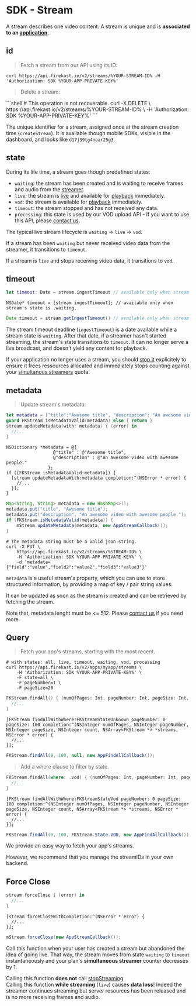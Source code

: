 # SDK - Stream

A stream describes one video content. A stream is unique and is **associated to an [application](#apps)**.

## id

<blockquote class="lang-specific shell"><p>Fetch a stream from our API using its ID:</p></blockquote>

```shell
curl https://api.firekast.io/v2/streams/%YOUR-STREAM-ID% -H 'Authorization: SDK %YOUR-APP-PRIVATE-KEY%'
```

<blockquote class="lang-specific shell"><p>Delete a stream:</p></blockquote>
```shell
# This operation is not recoverable.
curl -X DELETE \
    https://api.firekast.io/v2/streams/%YOUR-STREAM-ID% \
    -H 'Authorization: SDK %YOUR-APP-PRIVATE-KEY%' 
```

The unique identifier for a stream, assigned once at the stream creation time (`createStream`).
It is available though mobile SDKs, visible in the dashboard, and looks like `d17j39tg4noar25g3`.

## state

During its life time, a stream goes though predefined states:

* `waiting`: the stream has been created and is waiting to receive frames and audio from the [streamer](#sdk-streamer).
* `live`: the stream is [live](#go-live) and available for [playback](#sdk-player) immediately.
* `vod`: the stream is available for [playback](#sdk-player) immediately.
* `timeout`: the stream stopped and has not received any data.
* `processing`: this state is used by our VOD upload API - If you want to use this API, please [contact us](https://firekast.zendesk.com/hc/en-gb/requests/new).

The typical live stream lifecycle is `waiting` → `live` → `vod`.

If a stream has been `waiting` but never received video data from the streamer, it transitions to `timeout`.

If a stream is `live` and stops receiving video data, it transitions to `vod`.

## timeout

```swift
let timeout: Date = stream.ingestTimeout // available only when stream's state is .waiting.
```

```objective_c
NSDate* timeout = [stream ingestTimeout]; // available only when stream's state is .waiting.
```

```java
Date timeout = stream.getIngestTimeout() // available only when stream's state is WAITING.
```

The stream timeout deadline (`ingestTimeout`) is a date available while a stream state is `waiting`. After that date, if a streamer hasn't started streaming, the stream's state transitions to `timeout`. It can no longer serve a live broadcast, and doesn't yield any content for playback.

If your application no longer uses a stream, you should [stop it](#stop-streaming) explicitely to ensure it frees ressources allocated and immediately stops counting against your [simultanous streamers](#simultaneous-streamers) quota.


## metadata

<blockquote class="lang-specific shell"><p>Update stream's metadata:</p></blockquote>

```swift
let metadata = ["title":"Awesome title", "description": "An awesome video with awesome people."]
guard FKStream.isMetadataValid(metadata) else { return }
stream.updateMetadata(with: metadata) { (error) in
  //...
}
```

```objective_c
NSDictionary *metadata = @{
                  @"title" : @"Awesome title",
                  @"description" : @"An awesome video with awesome people."
                };
if ([FKStream isMetadataValid:metadata]) {
  [stream updateMetadataWith:metadata completion:^(NSError * error) {
    //...
  }];
}
```

```java
Map<String, String> metadata = new HashMap<>();
metadata.put("title", "Awesome title");
metadata.put("description", "An awesome video with awesome people.");
if (FKStream.isMetadataValid(metadata)) {
    mStream.updateMetadata(metadata, new AppStreamCallback());
}
```

```shell
# The metadata string must be a valid json string.
curl -X PUT \
    https://api.firekast.io/v2/streams/%STREAM-ID% \
    -H 'Authorization: SDK %YOUR-APP-PRIVATE-KEY%' \
    -d 'metadata={"field":"value","field2":"value2","field3":"value3"}'
```

`metadata` is a useful stream's property, which you can use to store structured information, by providing a map of key / pair string values.

It can be updated as soon as the stream is created and can be retrieved by fetching the stream.

<aside class="notice">Note that, metadata lenght must be <= 512. Please <a href="https://firekast.zendesk.com/hc/en-gb/requests/new">contact us</a> if you need more.</aside>

## Query

<blockquote class="lang-specific objective_c swift java shell"><p>Fetch your app's streams, starting with the most recent.</p></blockquote>

```shell
# with states: all, live, timeout, waiting, vod, processing 
curl https://api.firekast.io/v2/apps/myapp/streams \
    -H 'Authorization: SDK %YOUR-APP-PRIVATE-KEY%' \
    -F state=all \
    -F pageNumber=1 \
    -F pageSize=20
```

```swift
FKStream.findAll() { (numOfPages: Int, pageNumber: Int, pageSize: Int, count: Int, streams, error) in
  //...
}
```

```objective_c
[FKStream findAllWithWhere:FKStreamStateUnknown pageNumber: 0 pageSize: 100 completion:^(NSInteger numOfPages, NSInteger pageNumber, NSInteger pageSize, NSInteger count, NSArray<FKStream *> *streams, NSError * error) {
  //...
}];
```

```java
FKStream.findAll(0, 100, null, new AppFindAllCallback());
```

<blockquote class="lang-specific objective_c swift java"><p>Add a where clause to filter by state.</p></blockquote>

```swift
FKStream.findAll(where: .vod) { (numOfPages: Int, pageNumber: Int, pageSize: Int, count: Int, streams, error) in
  //...
}
```

```objective_c
[FKStream findAllWithWhere:FKStreamStateVod pageNumber: 0 pageSize: 100 completion:^(NSInteger numOfPages, NSInteger pageNumber, NSInteger pageSize, NSInteger count, NSArray<FKStream *> *streams, NSError * error) {
  //...
}];
```

```java
FKStream.findAll(0, 100, FKStream.State.VOD, new AppFindAllCallback());
```

We provide an easy way to fetch your app's streams.

However, we recommend that you manage the streamIDs in your own backend.

## Force Close

```swift
stream.forceClose { (error) in
  //...
}
```

```objective_c
[stream forceCloseWithCompletion:^(NSError * error) {
  //...
}];
```

```java
mStream.forceClose(new AppStreamCallback());
```

Call this function when your user has created a stream but abandoned the idea of going live. That way, the stream moves from state `waiting` to `timeout` instantaneously and your plan's **simultaneous streamer** counter decreases by 1.

<aside class="warning">Calling this function <b>does not</b> call <a href=stop-and-stop-streaming>stopStreaming</a>.</aside>

<aside class="warning">Calling this function <b>while streaming</b> (<code>live</code>) causes <b>data loss</b>! Indeed the streamer continues streaming but server resources has been released and is no more receiving frames and audio.</aside>

